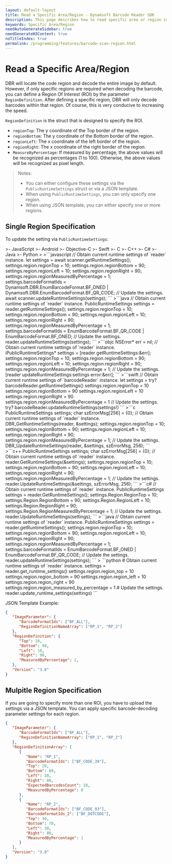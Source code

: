 ```yaml
---
layout: default-layout
title: Read a Specific Area/Region - Dynamsoft Barcode Reader SDK
description: This page describes how to read specific area or region in Dynamsoft Barcode Reader SDK.
keywords: Specific Area/Region
needAutoGenerateSidebar: true
needGenerateH3Content: true
noTitleIndex: true
permalink: /programming/features/barcode-scan-region.html
---
```


# Read a Specific Area/Region

DBR will locate the code region and decode the entire image by default. However, if only specific regions are required when decoding the barcode, you can define a Region Of Interest (ROI) by the parameter `RegionDefinition`. After defining a specific region, DBR will only decode barcodes within that region. Of course, this is very conducive to increasing the speed.

`RegionDefinition` is the struct that is designed to specify the ROI.

- `regionTop`: The y coordinate of the Top border of the region.
- `regionBottom`: The y coordinate of the Bottom border of the region.
- `regionLeft`: The x coordinate of the left border of the region.
- `regionRight`: The x coordinate of the right border of the region.
- `MeasureByPercentage`: If measured by percentage, the above values will be recognized as percentages (1 to 100). Otherwise, the above values will be recognized as pixel length.

> Notes:
>
> - You can either configure these settings via the `PublicRuntimeSettings` struct or via a JSON template.
> - When using `PublicRuntimeSettings`, you can only specify one region.
> - When using JSON template, you can either specify one or more regions.

## Single Region Specification

To update the setting via `PublicRuntimeSettings`:

<div class="sample-code-prefix template2"></div>
   >- JavaScript
   >- Android
   >- Objective-C
   >- Swift
   >- C
   >- C++
   >- C#
   >- Java
   >- Python
   >
>```javascript
// Obtain current runtime settings of `reader` instance.
let settings = await scanner.getRuntimeSettings();
settings.region.regionTop = 10;
settings.region.regionBottom = 90;
settings.region.regionLeft = 10;
settings.region.regionRight = 90;
settings.region.regionMeasuredByPercentage = 1;
settings.barcodeFormatIds = Dynamsoft.DBR.EnumBarcodeFormat.BF_ONED | Dynamsoft.DBR.EnumBarcodeFormat.BF_QR_CODE;
// Update the settings.
await scanner.updateRuntimeSettings(settings);
```
>```java
// Obtain current runtime settings of `reader` instance.
PublicRuntimeSettings settings = reader.getRuntimeSettings();
settings.region.regionTop = 10;
settings.region.regionBottom = 90;
settings.region.regionLeft = 10;
settings.region.regionRight = 90;
settings.region.regionMeasuredByPercentage = 1;
settings.barcodeFormatIds = EnumBarcodeFormat.BF_QR_CODE | EnumBarcodeFormat.BF_ONED;
// Update the settings.
reader.updateRuntimeSettings(settings);
```
>```objc
NSError* err = nil;
// Obtain current runtime settings of `reader` instance.
iPublicRuntimeSettings* settings = [reader getRuntimeSettings:&err];
settings.region.regionTop = 10;
settings.region.regionBottom = 90;
settings.region.regionLeft = 10;
settings.region.regionRight = 90;
settings.region.regionMeasuredByPercentage = 1;
// Update the settings.
[reader updateRuntimeSettings:settings error:&err];
```
>```swift
// Obtain current runtime settings of `barcodeReader` instance.
let settings = try? barcodeReader.getRuntimeSettings()
settings.region.regionTop = 10
settings.region.regionBottom = 90
settings.region.regionLeft = 10
settings.region.regionRight = 90
settings.region.regionMeasuredByPercentage = 1
// Update the settings.
try? barcodeReader.updateRuntimeSettings(settings!)
```
>```c
PublicRuntimeSettings settings;
char szErrorMsg[256] = {0};
// Obtain current runtime settings of `reader` instance.
DBR_GetRuntimeSettings(reader, &settings);
settings.region.regionTop = 10;
settings.region.regionBottom = 90;
settings.region.regionLeft = 10;
settings.region.regionRight = 90;
settings.region.regionMeasuredByPercentage = 1;
// Update the settings.
DBR_UpdateRuntimeSettings(reader, &settings, szErrorMsg, 256);
```
>```c++
PublicRuntimeSettings settings;
char szErrorMsg[256] = {0};
// Obtain current runtime settings of `reader` instance.
reader.GetRuntimeSettings(&settings);
settings.region.regionTop = 10;
settings.region.regionBottom = 90;
settings.region.regionLeft = 10;
settings.region.regionRight = 90;
settings.region.regionMeasuredByPercentage = 1;
// Update the settings.
reader.UpdateRuntimeSettings(&settings, szErrorMsg, 256);
```
>```c#
// Obtain current runtime settings of `reader` instance.
PublicRuntimeSettings settings = reader.GetRuntimeSettings();
settings.Region.RegionTop = 10;
settings.Region.RegionBottom = 90;
settings.Region.RegionLeft = 10;
settings.Region.RegionRight = 90;
settings.Region.RegionMeasuredByPercentage = 1;
// Update the settings.
reader.UpdateRuntimeSettings(settings);
```
>```java
// Obtain current runtime settings of `reader` instance.
PublicRuntimeSettings settings = reader.getRuntimeSettings();
settings.region.regionTop = 10;
settings.region.regionBottom = 90;
settings.region.regionLeft = 10;
settings.region.regionRight = 90;
settings.region.regionMeasuredByPercentage = 1;
settings.barcodeFormatIds = EnumBarcodeFormat.BF_ONED | EnumBarcodeFormat.BF_QR_CODE;
// Update the settings.
reader.updateRuntimeSettings(settings);
```
>
```python
# Obtain current runtime settings of `reader` instance.
settings = reader.get_runtime_settings()
settings.region.region_top = 10
settings.region.region_bottom = 90
settings.region.region_left = 10
settings.region.region_right = 90
settings.region.region_measured_by_percentage = 1
# Update the settings.
reader.update_runtime_settings(settings)
```

JSON Template Example:

```json
{ 
   "ImageParameter": {
      "BarcodeFormatIds": ["BF_ALL"],
      "RegionDefinitionNameArray": ["RP_1", "RP_2"]
   }, 
   "RegionDefinition": {
      "Top": 10,
      "Bottom": 90,
      "Left": 10,
      "Right": 90,
      "MeasuredByPercentage": 1,
   },
   "Version": "3.0"
}
```

## Mulpitle Region Specification

If you are going to specify more than one ROI, you have to upload the settings via a JSON template. You can apply specific barcode-decoding parameter settings for each region.

```json
{
   "ImageParameter": {
      "BarcodeFormatIds": ["BF_ALL"],
      "RegionDefinitionNameArray": ["RP_1", "RP_2"]
   },
   "RegionDefinitionArray": [
      {
         "Name": "RP_1",
         "BarcodeFormatIds": ["BF_CODE_39"],
         "Top": 20,
         "Bottom": 80,
         "Left": 20,
         "Right": 80,
         "ExpectedBarcodesCount": 10,
         "MeasuredByPercentage": 0
      },
      {
         "Name": "RP_2",
         "BarcodeFormatIds": ["BF_CODE_93"],
         "BarcodeFormatIds_2": ["BF_DOTCODE"],
         "Top": 30,
         "Bottom": 70,
         "Left": 30,
         "Right": 80,
         "MeasuredByPercentage": 1
      }
   ],
   "Version": "3.0"
}
```
